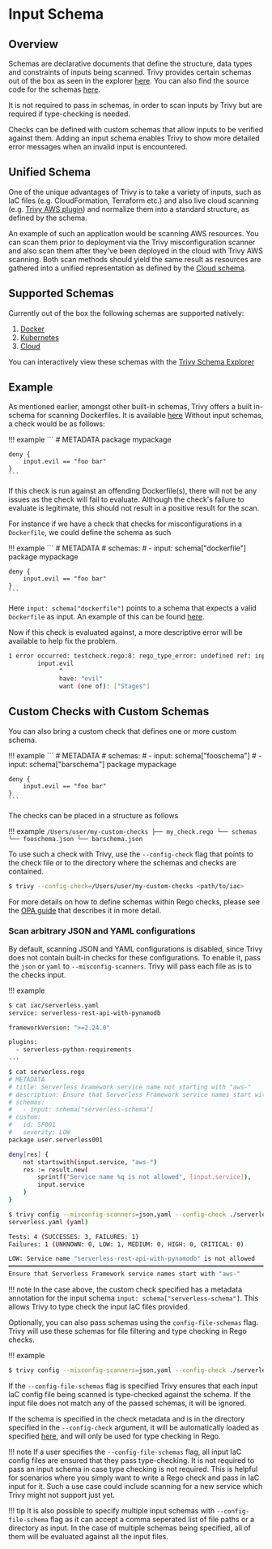 # Input Schema

## Overview

Schemas are declarative documents that define the structure, data types and constraints of inputs being scanned. Trivy provides certain schemas out of the box as seen in the explorer [here](https://aquasecurity.github.io/trivy-schemas/). You can also find the source code for the schemas [here](https://github.com/aquasecurity/trivy/tree/main/pkg/iac/rego/schemas).

It is not required to pass in schemas, in order to scan inputs by Trivy but are required if type-checking is needed. 

Checks can be defined with custom schemas that allow inputs to be verified against them. Adding an input schema
enables Trivy to show more detailed error messages when an invalid input is encountered.

## Unified Schema

One of the unique advantages of Trivy is to take a variety of inputs, such as IaC files (e.g. CloudFormation, Terraform etc.) and also live cloud scanning
(e.g. [Trivy AWS plugin](https://github.com/aquasecurity/trivy-aws)) and normalize them into a standard structure, as defined by the schema.

An example of such an application would be scanning AWS resources. You can scan them prior to deployment via the Trivy misconfiguration scanner and also 
scan them after they've been deployed in the cloud with Trivy AWS scanning. Both scan methods should yield the same result as resources are gathered into 
a unified representation as defined by the [Cloud schema](https://github.com/aquasecurity/trivy/blob/main/pkg/iac/rego/schemas/cloud.json). 


## Supported Schemas
Currently out of the box the following schemas are supported natively:

1. [Docker](https://github.com/aquasecurity/trivy/blob/main/pkg/iac/rego/schemas/dockerfile.json)
2. [Kubernetes](https://github.com/aquasecurity/trivy/blob/main/pkg/iac/rego/schemas/kubernetes.json)
3. [Cloud](https://github.com/aquasecurity/trivy/blob/main/pkg/iac/rego/schemas/cloud.json)

You can interactively view these schemas with the [Trivy Schema Explorer](https://aquasecurity.github.io/trivy-schemas/)


## Example
As mentioned earlier, amongst other built-in schemas, Trivy offers a built in-schema for scanning Dockerfiles. It is available [here](https://github.com/aquasecurity/trivy/tree/main/pkg/iac/rego/schemas)
Without input schemas, a check would be as follows:

!!! example
    ```
    # METADATA
    package mypackage

    deny {
        input.evil == "foo bar"
    }
    ```

If this check is run against an offending Dockerfile(s), there will not be any issues as the check will fail to evaluate.
Although the check's failure to evaluate is legitimate, this should not result in a positive result for the scan.

For instance if we have a check that checks for misconfigurations in a `Dockerfile`, we could define the
schema as such

!!! example
    ```
    # METADATA
    # schemas:
    # - input: schema["dockerfile"]
    package mypackage
    
    deny {
        input.evil == "foo bar"
    }
    ```

Here `input: schema["dockerfile"]` points to a schema that expects a valid `Dockerfile` as input. An example of this
can be found [here](https://github.com/aquasecurity/trivy/blob/main/pkg/iac/rego/schemas/dockerfile.json).

Now if this check is evaluated against, a more descriptive error will be available to help fix the problem.

```bash
1 error occurred: testcheck.rego:8: rego_type_error: undefined ref: input.evil
        input.evil
              ^
              have: "evil"
              want (one of): ["Stages"]
```


## Custom Checks with Custom Schemas

You can also bring a custom check that defines one or more custom schema. 

!!! example
    ```
    # METADATA
    # schemas:
    # - input: schema["fooschema"]
    # - input: schema["barschema"]
    package mypackage
    
    deny {
        input.evil == "foo bar"
    }
    ```

The checks can be placed in a structure as follows

!!! example
    ```
    /Users/user/my-custom-checks
    ├── my_check.rego
    └── schemas
        └── fooschema.json
        └── barschema.json
    ```

To use such a check with Trivy, use the `--config-check` flag that points to the check file or to the directory where the schemas and checks are contained.

```bash
$ trivy --config-check=/Users/user/my-custom-checks <path/to/iac>
```

For more details on how to define schemas within Rego checks, please see the [OPA guide](https://www.openpolicyagent.org/docs/latest/policy-language/#schema-annotations) that describes it in more detail.

### Scan arbitrary JSON and YAML configurations
By default, scanning JSON and YAML configurations is disabled, since Trivy does not contain built-in checks for these configurations. To enable it, pass the `json` or `yaml` to `--misconfig-scanners`. Trivy will pass each file as is to the checks input.


!!! example
```bash
$ cat iac/serverless.yaml
service: serverless-rest-api-with-pynamodb

frameworkVersion: ">=2.24.0"

plugins:
  - serverless-python-requirements
...

$ cat serverless.rego
# METADATA
# title: Serverless Framework service name not starting with "aws-"
# description: Ensure that Serverless Framework service names start with "aws-"
# schemas:
#   - input: schema["serverless-schema"]
# custom:
#   id: SF001
#   severity: LOW
package user.serverless001

deny[res] {
    not startswith(input.service, "aws-")
    res := result.new(
        sprintf("Service name %q is not allowed", [input.service]),
        input.service
    )
}

$ trivy config --misconfig-scanners=json,yaml --config-check ./serverless.rego --check-namespaces user ./iac
serverless.yaml (yaml)

Tests: 4 (SUCCESSES: 3, FAILURES: 1)
Failures: 1 (UNKNOWN: 0, LOW: 1, MEDIUM: 0, HIGH: 0, CRITICAL: 0)

LOW: Service name "serverless-rest-api-with-pynamodb" is not allowed
═════════════════════════════════════════════════════════════════════════════════════════════════════════
Ensure that Serverless Framework service names start with "aws-"
```

!!! note
In the case above, the custom check specified has a metadata annotation for the input schema `input: schema["serverless-schema"]`. This allows Trivy to type check the input IaC files provided.

Optionally, you can also pass schemas using the `config-file-schemas` flag. Trivy will use these schemas for file filtering and type checking in Rego checks.

!!! example
```bash
$ trivy config --misconfig-scanners=json,yaml --config-check ./serverless.rego --check-namespaces user --config-file-schemas ./serverless-schema.json ./iac
```

If the `--config-file-schemas` flag is specified Trivy ensures that each input IaC config file being scanned is type-checked against the schema. If the input file does not match any of the passed schemas, it will be ignored.

If the schema is specified in the check metadata and is in the directory specified in the `--config-check` argument, it will be automatically loaded as specified [here](./custom/schema.md#custom-checks-with-custom-schemas), and will only be used for type checking in Rego.

!!! note
If a user specifies the `--config-file-schemas` flag, all input IaC config files are ensured that they pass type-checking. It is not required to pass an input schema in case type checking is not required. This is helpful for scenarios where you simply want to write a Rego check and pass in IaC input for it. Such a use case could include scanning for a new service which Trivy might not support just yet.

!!! tip
It is also possible to specify multiple input schemas with `--config-file-schema` flag as it can accept a comma seperated list of file paths or a directory as input. In the case of multiple schemas being specified, all of them will be evaluated against all the input files.


